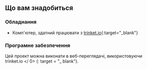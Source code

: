 ## Що вам знадобиться

### Обладнання

+ Комп'ютер, здатний працювати з [trinket.io](https://trinket.io){:target="_blank"}

### Програмне забезпечення

Цей проект можна виконати в веб-переглядачі, використовуючи  trinket.io </ 0> (: target = "_ blank").</p>